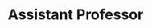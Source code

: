 ---
layout: about
inline: false
group: Alumni
group_rank: 10
team_frontpage: false

title: Assistant Professor
company: DePaul University
description: Profile of PhD Jamshid Sourati, Assistant Professor at School of Computing, DePaul University.
lastname: Sourati
publications: 'author^=*Jamshid Sourati || renamed^=*Jamshid Sourati'

profile:
    name: Dr. Jamshid Sourati
    align: right
    role: Doctoral Researcher
    github: jsourati
    linkedin: jamshid-sourati-3050b133
    scholar: https://scholar.google.com/citations?user=JeVyxh4AAAAJ&hl=en
    image: profile_pictures/sourati_jamshid.jpeg
    website: https://jsourati.github.io/
---
